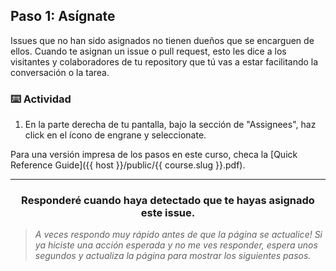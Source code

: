 ## Paso 1: Asígnate

Issues que no han sido asignados no tienen dueños que se encarguen de ellos. Cuando te asignan un issue o pull request, esto les dice a los visitantes y colaboradores de tu repository que tú vas a estar facilitando la conversación o la tarea. 

### :keyboard: Actividad

1. En la parte derecha de tu pantalla, bajo la sección de "Assignees", haz click en el ícono de engrane y seleccionate.  

Para una versión impresa de los pasos en este curso, checa la [Quick Reference Guide]({{ host }}/public/{{ course.slug }}.pdf).

<hr>
<h3 align="center">Responderé cuando haya detectado que te hayas asignado este issue.</h3>

> _A veces respondo muy rápido antes de que la página se actualice! Si ya hiciste una acción esperada y no me ves responder, espera unos segundos y actualiza la página para mostrar los siguientes pasos._

